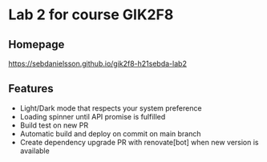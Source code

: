 # Lab 2 for course GIK2F8

## Homepage

<https://sebdanielsson.github.io/gik2f8-h21sebda-lab2>

## Features

* Light/Dark mode that respects your system preference
* Loading spinner until API promise is fulfilled
* Build test on new PR
* Automatic build and deploy on commit on main branch
* Create dependency upgrade PR with renovate[bot] when new version is available
